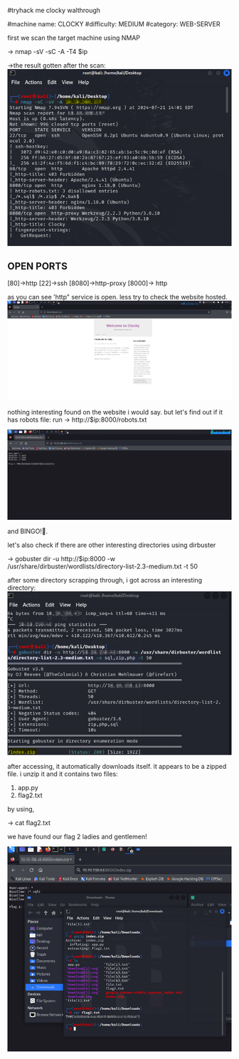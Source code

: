 #tryhack me clocky walthrough

#machine name: CLOCKY
#difficulty: MEDIUM
#category: WEB-SERVER


first we scan the target machine using NMAP

-> nmap -sV -sC -A -T4 $ip 

->the result gotten after the scan:
![alt text](<nmap scan-1.png>)

OPEN PORTS
----------
[80]->http 
[22]->ssh
[8080]->http-proxy
[8000]-> http


as you can see 'http" service is open. less try to check the website hosted.
![alt text](<webpage view 1-1.png>)

nothing interesting found on the website i would say. but let's find out if it has robots file:
run -> http://$ip:8000/robots.txt
 
 ![alt text](<flag 1-1.png>)

 and BINGO!🥳.
 
 let's also check if there are other interesting directories using dirbuster

 -> gobuster dir -u http://$ip:8000 -w /usr/share/dirbuster/wordlists/directory-list-2.3-medium.txt -t 50 


after some directory scrapping through, i got across an interesting directory: 
![alt text](<index zip 2-1.png>)

after accessing, it automatically downloads itself. it appears to be a zipped file. i unzip it and it contains two files:

1. app.py
2. flag2.txt

by using,

-> cat flag2.txt

we have found our flag 2 ladies and gentlemen!

![alt text](<flag 2-1.png>)






